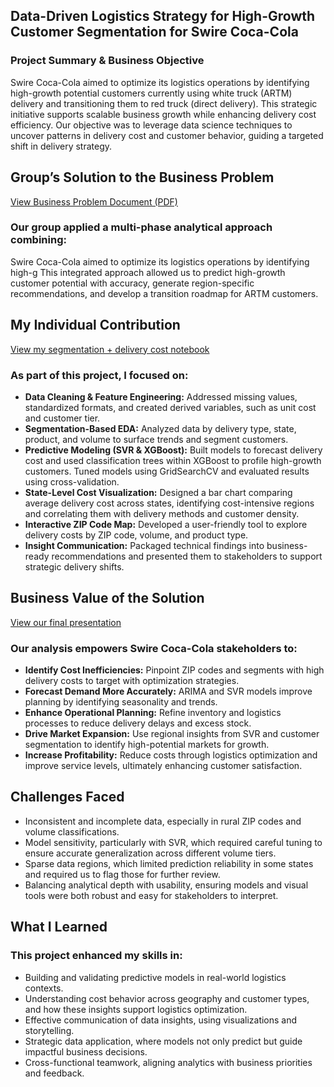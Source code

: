 ## Data-Driven Logistics Strategy for High-Growth Customer Segmentation for Swire Coca-Cola

 ### Project Summary & Business Objective

 Swire Coca-Cola aimed to optimize its logistics operations by identifying high-growth potential customers currently using white truck (ARTM) delivery and transitioning them to red truck (direct delivery). This strategic initiative supports scalable business growth while enhancing delivery cost efficiency. Our objective was to leverage data science techniques to uncover patterns in delivery cost and customer behavior, guiding a targeted shift in delivery strategy.

 ## Group’s Solution to the Business Problem
 [View Business Problem Document (PDF)](https://github.com/jocelynchang21/Capstone-Proejct/blob/main/business%20problem.pdf)

 ### Our group applied a multi-phase analytical approach combining:

 Swire Coca-Cola aimed to optimize its logistics operations by identifying high-g
 This integrated approach allowed us to predict high-growth customer potential with accuracy, generate region-specific recommendations, and develop a transition roadmap for ARTM customers.

 ## My Individual Contribution
 [View my segmentation + delivery cost notebook](./segmentation_delivery_cost.Rmd)

 ### As part of this project, I focused on:
 - **Data Cleaning & Feature Engineering:** Addressed missing values, standardized formats, and created derived variables, such as unit cost and customer tier.
- **Segmentation-Based EDA:** Analyzed data by delivery type, state, product, and volume to surface trends and segment customers.
- **Predictive Modeling (SVR & XGBoost):** Built models to forecast delivery cost and used classification trees within XGBoost to profile high-growth customers. Tuned models using GridSearchCV and evaluated results using cross-validation.
- **State-Level Cost Visualization:** Designed a bar chart comparing average delivery cost across states, identifying cost-intensive regions and correlating them with delivery methods and customer density.
- **Interactive ZIP Code Map:** Developed a user-friendly tool to explore delivery costs by ZIP code, volume, and product type.
- **Insight Communication:** Packaged technical findings into business-ready recommendations and presented them to stakeholders to support strategic delivery shifts.
  
## Business Value of the Solution
 [View our final presentation](https://github.com/jocelynchang21/Capstone-Proejct/blob/cf22ca707c8846a6670bc1b1f635d0ee8e3216ee/capstone%20final%20presentation.pdf)

### Our analysis empowers Swire Coca-Cola stakeholders to:
- **Identify Cost Inefficiencies:** Pinpoint ZIP codes and segments with high delivery costs to target with optimization strategies.
- **Forecast Demand More Accurately:** ARIMA and SVR models improve planning by identifying seasonality and trends.
- **Enhance Operational Planning:** Refine inventory and logistics processes to reduce delivery delays and excess stock.
- **Drive Market Expansion:** Use regional insights from SVR and customer segmentation to identify high-potential markets for growth.
- **Increase Profitability:** Reduce costs through logistics optimization and improve service levels, ultimately enhancing customer satisfaction.
## Challenges Faced
- Inconsistent and incomplete data, especially in rural ZIP codes and volume classifications.
- Model sensitivity, particularly with SVR, which required careful tuning to ensure accurate generalization across different volume tiers.
- Sparse data regions, which limited prediction reliability in some states and required us to flag those for further review.
- Balancing analytical depth with usability, ensuring models and visual tools were both robust and easy for stakeholders to interpret.
## What I Learned
### This project enhanced my skills in:
- Building and validating predictive models in real-world logistics contexts.
- Understanding cost behavior across geography and customer types, and how these insights support logistics optimization.
- Effective communication of data insights, using visualizations and storytelling.
- Strategic data application, where models not only predict but guide impactful business decisions.
- Cross-functional teamwork, aligning analytics with business priorities and feedback.
